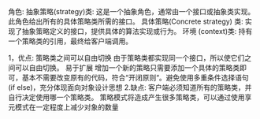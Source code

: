 角色:
    抽象策略(strategy)类: 这是一个抽象角色，通常由一个接口或抽象类实现。此角色给出所有的具体策略类所需的接口。
    具体策略(Concrete strategy) 类: 实现了抽象策略定义的接口，提供具体的算法实现或行为。
    环境 (context)类: 持有一个策略类的引用，最终给客户端调用。

1，优点:
    策略类之间可以自由切换
        由于策略类都实现同一个接口，所以使它们之间可以自由切换。
    易于扩展
        增加一个新的策略只需要添加一个具体的策略类即可，基本不需要改变原有的代码，符合“开闭原则“。避免使用多重条件选择语句 (if else)，充分体现面向对象设计思想
2.缺点:
    客户端必须知道所有的策略类，并自行决定使用哪一个策略类。
    策略模式将造成产生很多策略类，可以通过使用享元模式在一定程度上减少对象的数量